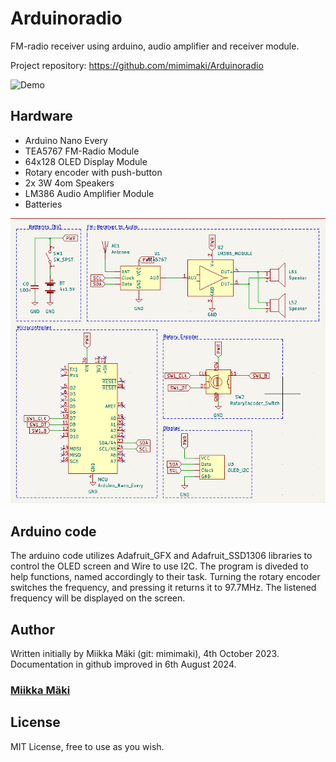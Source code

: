 # Arduinoradio 

FM-radio receiver using arduino, audio amplifier and receiver module.

Project repository: https://github.com/mimimaki/Arduinoradio

![Demo](https://www.youtube.com/watch?v=bLxaeIw8OIc)

## Hardware

* Arduino Nano Every
* TEA5767 FM-Radio Module
* 64x128 OLED Display Module
* Rotary encoder with push-button
* 2x 3W 4om Speakers
* LM386 Audio Amplifier Module
* Batteries

![Schematic](media/arduinoradio_schematics.png)

## Arduino code

The arduino code utilizes Adafruit_GFX and Adafruit_SSD1306 libraries to control the OLED screen and Wire to use I2C. The program is diveded to help functions, named accordingly to their task. Turning the rotary encoder switches the frequency, and pressing it returns it to 97.7MHz. The listened frequency will be displayed on the screen.

## Author
Written initially by Miikka Mäki (git: mimimaki), 4th October 2023. Documentation in github improved in 6th August 2024.
### [Miikka Mäki](https://github.com/mimimaki)

## License
MIT License, free to use as you wish. 
